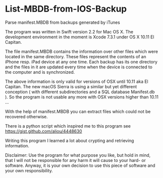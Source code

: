 # List-MBDB-from-IOS-Backup
Parse manifest.MBDB from backups generated by iTunes

The program was written in Swift version 2.2 for Mac OS X.
The development environment in the moment is Xcode 7.3.1 under OS X 10.11 El Capitan.

The file manifest.MBDB contains the information over other files which were located in the same directory. These files represent the contents of an iPhone resp. iPad device at any one time. Each backup has its one directory and the files in it are updated every time when the device is connected to the computer and is synchronized.

The  above information is only valid for versions of OSX until 10.11 aka El Capitan. The new macOS Sierra is using a similar but yet different conception ( with different subdirectories and a SQL database Manifest.db ). So the program is not usable any more with OSX versions higher than 10.11 ...

With the help of manifest.MBDB you can extract files which could not be recovered otherwise.

There is a python script which inspired me to this program
see <https://gist.github.com/aliou/4448630>

Writing this program I learned a lot about crypting and retrieving information.

Disclaimer: Use the program for what purpose you like, but hold in mind, that I will not be responsible for any harm it will cause to your hard- or software. Anyway, it is your own decision to use this piece of software and your own responsibility.
